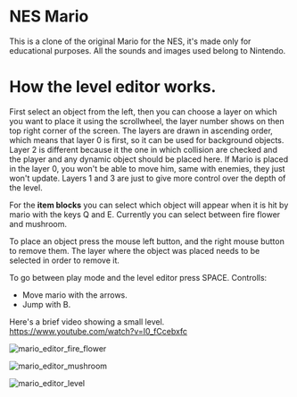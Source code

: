 # NES Mario
This is a clone of the original Mario for the NES, it's made only for educational purposes. All the sounds and images used belong to Nintendo.

# How the level editor works.
First select an object from the left, then you can choose a layer on which you want to place it using the scrollwheel, the layer number shows on then top right corner of the screen. The layers are drawn in ascending order, which means that layer 0 is first, so it can be used for background objects. Layer 2 is different because it the one in which collision are checked and the player and any dynamic object should be placed here. If Mario is placed in the layer 0, you won't be able to move him, same with enemies, they just won't update. Layers 1 and 3 are just to give more control over the depth of the level. 

For the **item blocks** you can select which object will appear when it is hit by mario with the keys Q and E. Currently you can select between fire flower and mushroom.

To place an object press the mouse left button, and the right mouse button to remove them. The layer where the object was placed needs to be selected in order to remove it.

To go between play mode and the level editor press SPACE.
Controlls:
- Move mario with the arrows.
- Jump with B.

Here's a brief video showing a small level. https://www.youtube.com/watch?v=I0_fCcebxfc


![mario_editor_fire_flower](https://user-images.githubusercontent.com/66743720/148846638-9f39d839-f70f-4806-b190-6cb646bf6575.PNG)

![mario_editor_mushroom](https://user-images.githubusercontent.com/66743720/148846660-3dc5e638-20bf-45c0-be9b-533ecdf2f135.PNG)

![mario_editor_level](https://user-images.githubusercontent.com/66743720/148846670-0aa2853d-7ed8-4ce7-9976-6cb008094be8.PNG)
